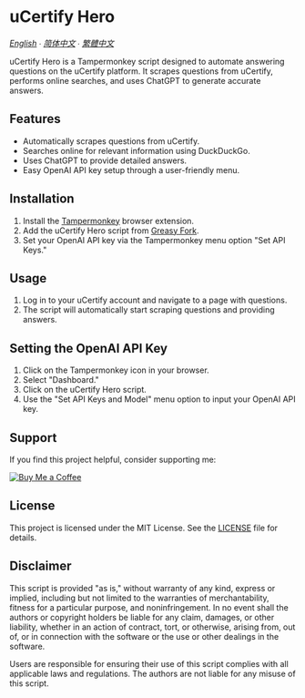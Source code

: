 # uCertify Hero

*[English](README.md) ∙ [简体中文](README.zh-CN.md) ∙ [繁體中文](README.zh-TW.md)*

uCertify Hero is a Tampermonkey script designed to automate answering questions on the uCertify platform. It scrapes questions from uCertify, performs online searches, and uses ChatGPT to generate accurate answers.

## Features

- Automatically scrapes questions from uCertify.
- Searches online for relevant information using DuckDuckGo.
- Uses ChatGPT to provide detailed answers.
- Easy OpenAI API key setup through a user-friendly menu.

## Installation

1. Install the [Tampermonkey](https://www.tampermonkey.net/) browser extension.
2. Add the uCertify Hero script from [Greasy Fork](https://greasyfork.org/en/scripts/498022-ucertify-hero).
3. Set your OpenAI API key via the Tampermonkey menu option "Set API Keys."

## Usage

1. Log in to your uCertify account and navigate to a page with questions.
2. The script will automatically start scraping questions and providing answers.

## Setting the OpenAI API Key

1. Click on the Tampermonkey icon in your browser.
2. Select "Dashboard."
3. Click on the uCertify Hero script.
4. Use the "Set API Keys and Model" menu option to input your OpenAI API key.

## Support

If you find this project helpful, consider supporting me:

[![Buy Me a Coffee](https://www.buymeacoffee.com/assets/img/custom_images/orange_img.png)](https://www.buymeacoffee.com/5TFG4)

## License

This project is licensed under the MIT License. See the [LICENSE](LICENSE) file for details.

## Disclaimer

This script is provided "as is," without warranty of any kind, express or implied, including but not limited to the warranties of merchantability, fitness for a particular purpose, and noninfringement. In no event shall the authors or copyright holders be liable for any claim, damages, or other liability, whether in an action of contract, tort, or otherwise, arising from, out of, or in connection with the software or the use or other dealings in the software.

Users are responsible for ensuring their use of this script complies with all applicable laws and regulations. The authors are not liable for any misuse of this script.
